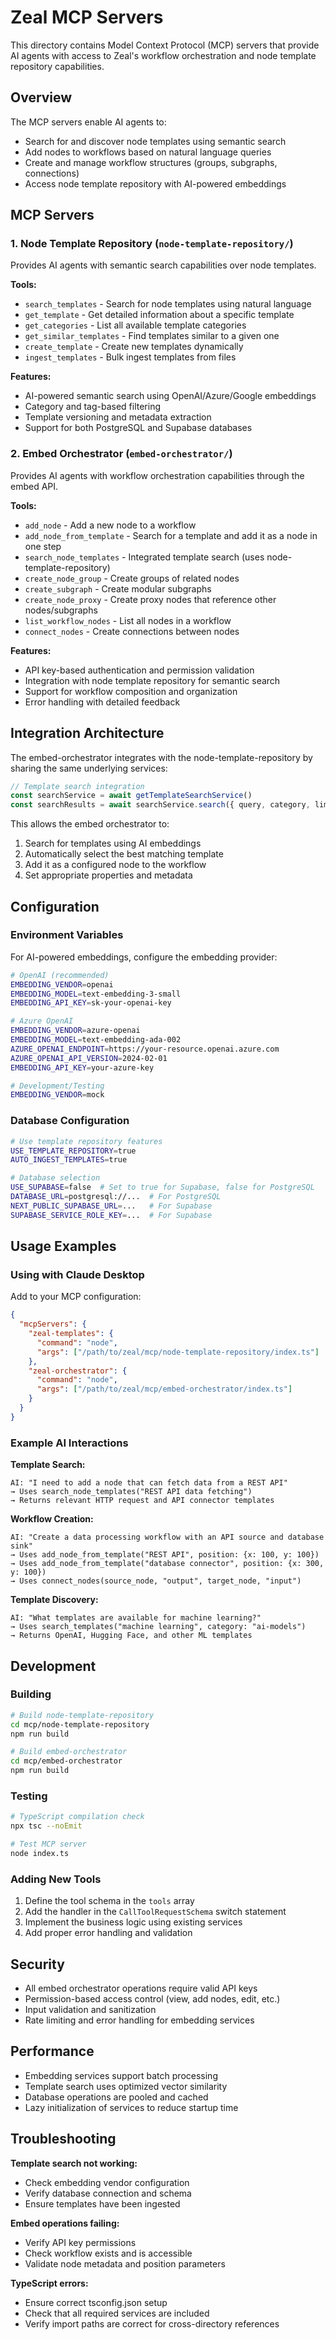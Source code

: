 # Zeal MCP Servers

This directory contains Model Context Protocol (MCP) servers that provide AI agents with access to Zeal's workflow orchestration and node template repository capabilities.

## Overview

The MCP servers enable AI agents to:

- Search for and discover node templates using semantic search
- Add nodes to workflows based on natural language queries
- Create and manage workflow structures (groups, subgraphs, connections)
- Access node template repository with AI-powered embeddings

## MCP Servers

### 1. Node Template Repository (`node-template-repository/`)

Provides AI agents with semantic search capabilities over node templates.

**Tools:**

- `search_templates` - Search for node templates using natural language
- `get_template` - Get detailed information about a specific template
- `get_categories` - List all available template categories
- `get_similar_templates` - Find templates similar to a given one
- `create_template` - Create new templates dynamically
- `ingest_templates` - Bulk ingest templates from files

**Features:**

- AI-powered semantic search using OpenAI/Azure/Google embeddings
- Category and tag-based filtering
- Template versioning and metadata extraction
- Support for both PostgreSQL and Supabase databases

### 2. Embed Orchestrator (`embed-orchestrator/`)

Provides AI agents with workflow orchestration capabilities through the embed API.

**Tools:**

- `add_node` - Add a new node to a workflow
- `add_node_from_template` - Search for a template and add it as a node in one step
- `search_node_templates` - Integrated template search (uses node-template-repository)
- `create_node_group` - Create groups of related nodes
- `create_subgraph` - Create modular subgraphs
- `create_node_proxy` - Create proxy nodes that reference other nodes/subgraphs
- `list_workflow_nodes` - List all nodes in a workflow
- `connect_nodes` - Create connections between nodes

**Features:**

- API key-based authentication and permission validation
- Integration with node template repository for semantic search
- Support for workflow composition and organization
- Error handling with detailed feedback

## Integration Architecture

The embed-orchestrator integrates with the node-template-repository by sharing the same underlying services:

```typescript
// Template search integration
const searchService = await getTemplateSearchService()
const searchResults = await searchService.search({ query, category, limit })
```

This allows the embed orchestrator to:

1. Search for templates using AI embeddings
2. Automatically select the best matching template
3. Add it as a configured node to the workflow
4. Set appropriate properties and metadata

## Configuration

### Environment Variables

For AI-powered embeddings, configure the embedding provider:

```bash
# OpenAI (recommended)
EMBEDDING_VENDOR=openai
EMBEDDING_MODEL=text-embedding-3-small
EMBEDDING_API_KEY=sk-your-openai-key

# Azure OpenAI
EMBEDDING_VENDOR=azure-openai
EMBEDDING_MODEL=text-embedding-ada-002
AZURE_OPENAI_ENDPOINT=https://your-resource.openai.azure.com
AZURE_OPENAI_API_VERSION=2024-02-01
EMBEDDING_API_KEY=your-azure-key

# Development/Testing
EMBEDDING_VENDOR=mock
```

### Database Configuration

```bash
# Use template repository features
USE_TEMPLATE_REPOSITORY=true
AUTO_INGEST_TEMPLATES=true

# Database selection
USE_SUPABASE=false  # Set to true for Supabase, false for PostgreSQL
DATABASE_URL=postgresql://...  # For PostgreSQL
NEXT_PUBLIC_SUPABASE_URL=...   # For Supabase
SUPABASE_SERVICE_ROLE_KEY=...  # For Supabase
```

## Usage Examples

### Using with Claude Desktop

Add to your MCP configuration:

```json
{
  "mcpServers": {
    "zeal-templates": {
      "command": "node",
      "args": ["/path/to/zeal/mcp/node-template-repository/index.ts"]
    },
    "zeal-orchestrator": {
      "command": "node",
      "args": ["/path/to/zeal/mcp/embed-orchestrator/index.ts"]
    }
  }
}
```

### Example AI Interactions

**Template Search:**

```
AI: "I need to add a node that can fetch data from a REST API"
→ Uses search_node_templates("REST API data fetching")
→ Returns relevant HTTP request and API connector templates
```

**Workflow Creation:**

```
AI: "Create a data processing workflow with an API source and database sink"
→ Uses add_node_from_template("REST API", position: {x: 100, y: 100})
→ Uses add_node_from_template("database connector", position: {x: 300, y: 100})
→ Uses connect_nodes(source_node, "output", target_node, "input")
```

**Template Discovery:**

```
AI: "What templates are available for machine learning?"
→ Uses search_templates("machine learning", category: "ai-models")
→ Returns OpenAI, Hugging Face, and other ML templates
```

## Development

### Building

```bash
# Build node-template-repository
cd mcp/node-template-repository
npm run build

# Build embed-orchestrator
cd mcp/embed-orchestrator
npm run build
```

### Testing

```bash
# TypeScript compilation check
npx tsc --noEmit

# Test MCP server
node index.ts
```

### Adding New Tools

1. Define the tool schema in the `tools` array
2. Add the handler in the `CallToolRequestSchema` switch statement
3. Implement the business logic using existing services
4. Add proper error handling and validation

## Security

- All embed orchestrator operations require valid API keys
- Permission-based access control (view, add nodes, edit, etc.)
- Input validation and sanitization
- Rate limiting and error handling for embedding services

## Performance

- Embedding services support batch processing
- Template search uses optimized vector similarity
- Database operations are pooled and cached
- Lazy initialization of services to reduce startup time

## Troubleshooting

**Template search not working:**

- Check embedding vendor configuration
- Verify database connection and schema
- Ensure templates have been ingested

**Embed operations failing:**

- Verify API key permissions
- Check workflow exists and is accessible
- Validate node metadata and position parameters

**TypeScript errors:**

- Ensure correct tsconfig.json setup
- Check that all required services are included
- Verify import paths are correct for cross-directory references
